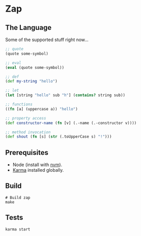 # Zap

## The Language

Some of the supported stuff right now...

```clojure
;; quote
(quote some-symbol)

;; eval
(eval (quote some-symbol))

;; def
(def my-string "hello")

;; let
(let [string "hello" sub "h"] (contains? string sub))

;; functions
((fn [a] (uppercase a)) "hello")

;; property access
(def constructor-name (fn [v] (.-name (.-constructor v))))

;; method invocation
(def shout (fn [s] (str (.toUpperCase s) "!")))
```

## Prerequisites

* Node (install with [nvm](https://github.com/creationix/nvm)).
* [Karma](http://karma-runner.github.io/0.12/index.html) installed globally.

## Build

    # Build zap
    make

## Tests

    karma start



